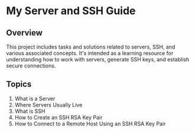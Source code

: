 # My Server and SSH Guide

## Overview
This project includes tasks and solutions related to servers, SSH, and various associated concepts. It's intended as a learning resource for understanding how to work with servers, generate SSH keys, and establish secure connections.

## Topics
1. What is a Server
2. Where Servers Usually Live
3. What is SSH
4. How to Create an SSH RSA Key Pair
5. How to Connect to a Remote Host Using an SSH RSA Key Pair

